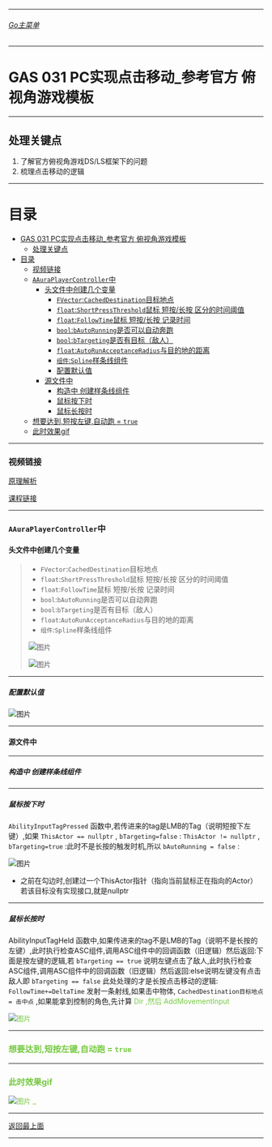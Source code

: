 ___________________________________________________________________________________________

###### [Go主菜单](../MainMenu.md)
___________________________________________________________________________________________

# GAS 031 PC实现点击移动_参考官方 俯视角游戏模板
___________________________________________________________________________________________
## 处理关键点
1. 了解官方俯视角游戏DS/LS框架下的问题
2. 梳理点击移动的逻辑
___________________________________________________________________________________________

# 目录
- [GAS 031 PC实现点击移动\_参考官方 俯视角游戏模板](#gas-031-pc实现点击移动_参考官方-俯视角游戏模板)
  - [处理关键点](#处理关键点)
- [目录](#目录)
    - [视频链接](#视频链接)
    - [`AAuraPlayerController`中](#aauraplayercontroller中)
      - [头文件中创建几个变量](#头文件中创建几个变量)
        - [`FVector`:`CachedDestination`目标地点](#fvectorcacheddestination目标地点)
        - [`float`:`ShortPressThreshold`鼠标 短按/长按 区分的时间阈值](#floatshortpressthreshold鼠标-短按长按-区分的时间阈值)
        - [`float`:`FollowTime`鼠标 短按/长按 记录时间](#floatfollowtime鼠标-短按长按-记录时间)
        - [`bool`:`bAutoRunning`是否可以自动奔跑](#boolbautorunning是否可以自动奔跑)
        - [`bool`:`bTargeting`是否有目标（敌人）](#boolbtargeting是否有目标敌人)
        - [`float`:`AutoRunAcceptanceRadius`与目的地的距离](#floatautorunacceptanceradius与目的地的距离)
        - [`组件`:`Spline`样条线组件](#组件spline样条线组件)
        - [配置默认值](#配置默认值)
      - [源文件中](#源文件中)
        - [构造中 创建样条线组件](#构造中-创建样条线组件)
        - [鼠标按下时](#鼠标按下时)
        - [鼠标长按时](#鼠标长按时)
    - [想要达到,短按左键,自动跑 = `true`](#想要达到短按左键自动跑--true)
    - [此时效果gif](#此时效果gif)


___________________________________________________________________________________________



### 视频链接

[原理解析]("https://www.bilibili.com/video/BV1JD421E7yC?p=102&vd_source=9e1e64122d802b4f7ab37bd325a89e6c")

[课程链接]("https://www.bilibili.com/video/BV1JD421E7yC?p=103&vd_source=9e1e64122d802b4f7ab37bd325a89e6c")
___________________________________________________________________________________________


### `AAuraPlayerController`中

#### 头文件中创建几个变量
>- `FVector`:`CachedDestination`目标地点
>- `float`:`ShortPressThreshold`鼠标 短按/长按 区分的时间阈值
>- `float`:`FollowTime`鼠标 短按/长按 记录时间
>- `bool`:`bAutoRunning`是否可以自动奔跑
>- `bool`:`bTargeting`是否有目标（敌人）
>- `float`:`AutoRunAcceptanceRadius`与目的地的距离
>- `组件`:`Spline`样条线组件
>
>![图片](./Image/GAS_031/198225_532153.png)
>
>![图片](./Image/GAS_031/389897_312219.png)
___________________________________________________________________________________________


##### 配置默认值  
![图片](./Image/GAS_031/206031_286271.png)
___________________________________________________________________________________________


#### 源文件中
___________________________________________________________________________________________


##### 构造中 创建样条线组件
___________________________________________________________________________________________


##### 鼠标按下时
`AbilityInputTagPressed` 函数中,若传进来的tag是LMB的Tag（说明短按下左键）,如果 `ThisActor == nullptr` , `bTargeting=false` : `ThisActor != nullptr` , `bTargeting=true` :此时不是长按的触发时机,所以 `bAutoRunning = false` :
             
![图片](./Image/GAS_031/298057_721158.png)
- 之前在勾边时,创建过一个ThisActor指针（指向当前鼠标正在指向的Actor）若该目标没有实现接口,就是nullptr
___________________________________________________________________________________________


##### 鼠标长按时
 AbilityInputTagHeld 函数中,如果传进来的tag不是LMB的Tag（说明不是长按的左键）,此时执行检查ASC组件,调用ASC组件中的回调函数（旧逻辑）然后返回:下面是按左键的逻辑,若 `bTargeting == true` 说明左键点击了敌人,此时执行检查ASC组件,调用ASC组件中的回调函数（旧逻辑）然后返回:else说明左键没有点击敌人即 `bTargeting == false` 此处处理的才是长按点击移动的逻辑: `FollowTime+=DeltaTime` 发射一条射线,如果击中物体, `CachedDestination目标地点 = 击中点` ,如果能拿到控制的角色,先计算 <font color=#75C940>Dir ,然后 AddMovementInput
             
![图片](./Image/GAS_031/359080_13488.png)
___________________________________________________________________________________________


### 想要达到,短按左键,自动跑 = `true`
___________________________________________________________________________________________


### 此时效果gif 
 
![图片](./Image/GAS_031/291019_98446.gif)
_ 

___________________________________________________________________________________________

[返回最上面](#Go主菜单)
___________________________________________________________________________________________